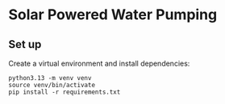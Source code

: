 # Solar Powered Water Pumping

## Set up
Create a virtual environment and install dependencies:
```
python3.13 -m venv venv
source venv/bin/activate
pip install -r requirements.txt
```